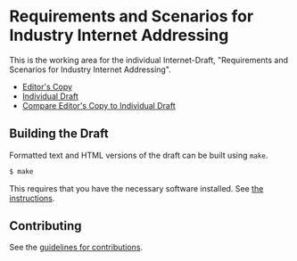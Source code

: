 # Requirements and Scenarios for Industry Internet Addressing

This is the working area for the individual Internet-Draft, "Requirements and Scenarios for Industry Internet Addressing".

* [Editor's Copy](https://kiranmak.github.io/draft-km-industrial-internet-requirements/#go.draft-km-industrial-internet-requirements.html)
* [Individual Draft](https://tools.ietf.org/html/draft-km-industrial-internet-requirements)
* [Compare Editor's Copy to Individual Draft](https://kiranmak.github.io/draft-km-industrial-internet-requirements/#go.draft-km-industrial-internet-requirements.diff)

## Building the Draft

Formatted text and HTML versions of the draft can be built using `make`.

```sh
$ make
```

This requires that you have the necessary software installed.  See
[the instructions](https://github.com/martinthomson/i-d-template/blob/master/doc/SETUP.md).


## Contributing

See the
[guidelines for contributions](https://github.com/kiranmak/draft-km-industrial-internet-requirements/blob/main/CONTRIBUTING.md).
